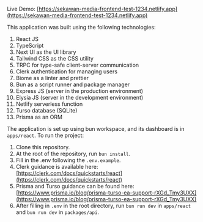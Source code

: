 Live Demo: [https://sekawan-media-frontend-test-1234.netlify.app](https://sekawan-media-frontend-test-1234.netlify.app)

This application was built using the following technologies:

1. React JS
2. TypeScript
3. Next UI as the UI library
4. Tailwind CSS as the CSS utility
5. TRPC for type-safe client-server communication
6. Clerk authentication for managing users
7. Biome as a linter and prettier
8. Bun as a script runner and package manager
9. Express JS (server in the production environment)
10. Elysia JS (server in the development environment)
11. Netlify serverless function
12. Turso database (SQLite)
13. Prisma as an ORM

The application is set up using bun workspace, and its dashboard is in `apps/react`. To run the project:

1. Clone this repository.
2. At the root of the repository, run `bun install`.
3. Fill in the .env following the `.env.example`.
4. Clerk guidance is available here: [https://clerk.com/docs/quickstarts/react](https://clerk.com/docs/quickstarts/react)
5. Prisma and Turso guidance can be found here: [https://www.prisma.io/blog/prisma-turso-ea-support-rXGd_Tmy3UXX](https://www.prisma.io/blog/prisma-turso-ea-support-rXGd_Tmy3UXX)
6. After filling in `.env` in the root directory, run `bun run dev` in `apps/react` and `bun run dev` in `packages/api`.